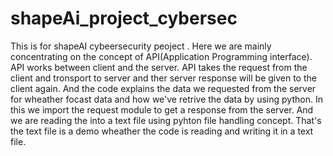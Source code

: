 # shapeAi_project_cybersec
This is for shapeAI cybeersecurity peoject .
Here we are mainly concentrating on the concept of API(Application Programming interface).
API works between client and the server.
API takes the request from the client and tronsport to server and ther server response will be given to the client again.
And the code explains the data we requested from the server for wheather focast data and how we've retrive the data by using python.
In this we import the request module to get a response from the server.
And we are reading the into a text file using pyhton file handling concept.
That's the text file is a demo wheather the code is reading and writing it in a text file.
